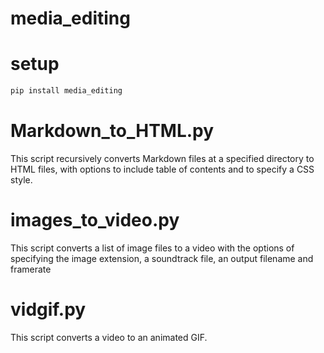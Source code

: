 # media_editing

# setup

```Bash
pip install media_editing
```

# Markdown_to_HTML.py

This script recursively converts Markdown files at a specified directory to HTML files, with options to include table of contents and to specify a CSS style.

# images_to_video.py

This script converts a list of image files to a video with the options of specifying the image extension, a soundtrack file, an output filename and framerate

# vidgif.py

This script converts a video to an animated GIF.
